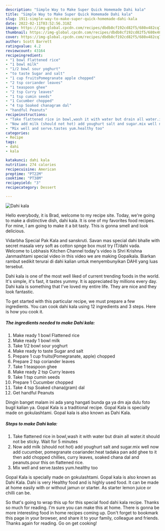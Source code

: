 ```yaml
---
description: "Simple Way to Make Super Quick Homemade Dahi kala"
title: "Simple Way to Make Super Quick Homemade Dahi kala"
slug: 1911-simple-way-to-make-super-quick-homemade-dahi-kala
date: 2022-02-11T03:52:56.318Z
image: https://img-global.cpcdn.com/recipes/dbdb8cf192cd82f5/680x482cq70/dahi-kala-recipe-main-photo.jpg
thumbnail: https://img-global.cpcdn.com/recipes/dbdb8cf192cd82f5/680x482cq70/dahi-kala-recipe-main-photo.jpg
cover: https://img-global.cpcdn.com/recipes/dbdb8cf192cd82f5/680x482cq70/dahi-kala-recipe-main-photo.jpg
author: Scott Barrett
ratingvalue: 4.2
reviewcount: 43164
recipeingredient:
- "1 bowl Flattened rice"
- "1 bowl milk"
- "1/2 bowl sour yoghurt"
- "to taste Sugar and salt"
- "1 cup fruitsPomegranate apple chopped"
- "2 tsp coriander leaves"
- "1 teaspoon ghee"
- "2 tsp Curry leaves"
- "1 tsp cumin seeds"
- "1 Cucumber chopped"
- "4 tsp Soaked chanagram dal"
- "handful Peanuts"
recipeinstructions:
- "Take flattened rice in bowl,wash it with water but drain all water.it should not be sticky. Wait for 5 minutes"
- "Now add milk (should not hot) add youghurt salt and sugar.mix well now add cucumber, pomegranate coariander.heat tadaka pan add ghee to it then add chopped chillies, curry leaves, soaked chana dal and peanuts.pour this on flattened rice."
- "Mix well and serve.tastes yum.healthy too"
categories:
- Recipe
tags:
- dahi
- kala

katakunci: dahi kala 
nutrition: 274 calories
recipecuisine: American
preptime: "PT22M"
cooktime: "PT38M"
recipeyield: "3"
recipecategory: Dessert

---
```



![Dahi kala](https://img-global.cpcdn.com/recipes/dbdb8cf192cd82f5/680x482cq70/dahi-kala-recipe-main-photo.jpg)

Hello everybody, it is Brad, welcome to my recipe site. Today, we're going to make a distinctive dish, dahi kala. It is one of my favorites food recipes. For mine, I am going to make it a bit tasty. This is gonna smell and look delicious.

Vidarbha Special Pak Kala and sanskruti. Savan mas special dahi bhalle with secret masala very soft as cotton spnge box must try IT/dahi vada. Welcome to Lobhasis Kitchen Channel today&#39;s video is Shri Krishna Janmashtami special video in this video we are making Gopalkala. Biarkan rambut sedikit terurai di dahi kalian untuk menyembunyikan DAHI yang luas tersebut.

Dahi kala is one of the most well liked of current trending foods in the world. It's simple, it's fast, it tastes yummy. It is appreciated by millions every day. Dahi kala is something that I've loved my entire life. They are nice and they look fantastic.


To get started with this particular recipe, we must prepare a few ingredients. You can cook dahi kala using 12 ingredients and 3 steps. Here is how you cook it.

<!--inarticleads1-->

##### The ingredients needed to make Dahi kala:

1. Make ready 1 bowl Flattened rice
1. Make ready 1 bowl milk
1. Take 1/2 bowl sour yoghurt
1. Make ready to taste Sugar and salt
1. Prepare 1 cup fruits(Pomegranate, apple) chopped
1. Prepare 2 tsp coriander leaves
1. Take 1 teaspoon ghee
1. Make ready 2 tsp Curry leaves
1. Take 1 tsp cumin seeds
1. Prepare 1 Cucumber chopped
1. Take 4 tsp Soaked chana(gram) dal
1. Get handful Peanuts


Dingin banget malam ini ada yang hangati bunda ga ya dm aja dulu foto bugil kalian ya. Gopal Kala is a traditional recipe. Gopal Kala is specially made on gokulashtami. Gopal kala is also known as Dahi Kala. 

<!--inarticleads2-->

##### Steps to make Dahi kala:

1. Take flattened rice in bowl,wash it with water but drain all water.it should not be sticky. Wait for 5 minutes
1. Now add milk (should not hot) add youghurt salt and sugar.mix well now add cucumber, pomegranate coariander.heat tadaka pan add ghee to it then add chopped chillies, curry leaves, soaked chana dal and peanuts.pour this on flattened rice.
1. Mix well and serve.tastes yum.healthy too


Gopal Kala is specially made on gokulashtami. Gopal kala is also known as Dahi Kala. Dahi is very Healthy food and is highly used food. It can be made at home easily with or without jamun or starter. As starter lemon juice or chilli can be. 

So that's going to wrap this up for this special food dahi kala recipe. Thanks so much for reading. I'm sure you can make this at home. There is gonna be more interesting food in home recipes coming up. Don't forget to bookmark this page in your browser, and share it to your family, colleague and friends. Thanks again for reading. Go on get cooking!
